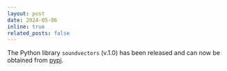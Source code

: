 ```yaml
---
layout: post
date: 2024-05-06
inline: true
related_posts: false
---
```


The Python library `soundvectors` (v.1.0) has been released and can now be obtained from [pypi](https://pypi.org/project/soundvectors/).